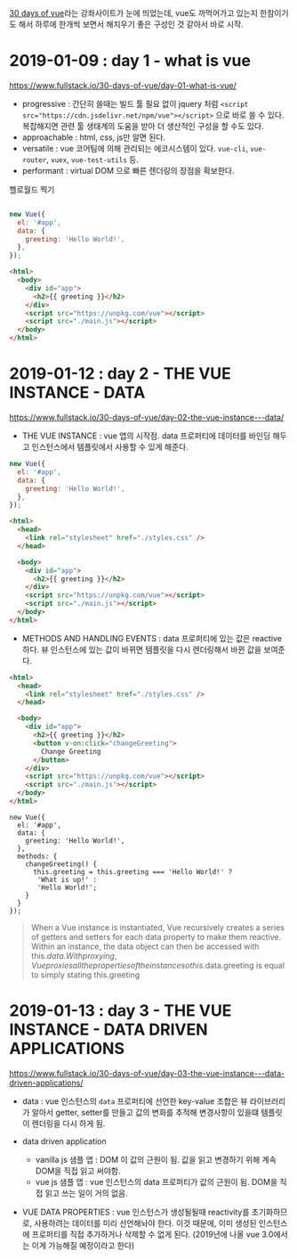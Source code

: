 
[30 days of vue](https://www.fullstack.io/30-days-of-vue/)라는 강좌사이트가 눈에 띄었는데, vue도 까먹어가고 있는지 한참이기도 해서 하루에 한개씩 보면서 해치우기 좋은 구성인 것 같아서 바로 시작.

# 2019-01-09 : day 1 - what is vue
https://www.fullstack.io/30-days-of-vue/day-01-what-is-vue/

- progressive : 간단히 쓸때는 빌드 툴 필요 없이 jquery 처럼 `<script src="https://cdn.jsdelivr.net/npm/vue"></script>` 으로 바로 쓸 수 있다. 복잡해지면 관련 툴 생태계의 도움을 받아 더 생산적인 구성을 할 수도 있다.
- approachable : html, css, js만 알면 된다.
- versatile : vue 코어팀에 의해 관리되는 에코시스템이 있다. `vue-cli`, `vue-router`, `vuex`, `vue-test-utils` 등.
- performant : virtual DOM 으로 빠른 렌더링의 장점을 확보한다.

헬로월드 찍기

```javascript

new Vue({
  el: '#app',
  data: {
    greeting: 'Hello World!',
  },
});
```

```html
<html>
  <body>
    <div id="app">
      <h2>{{ greeting }}</h2>
    </div>
    <script src="https://unpkg.com/vue"></script>
    <script src="./main.js"></script>
  </body>
</html>
```

# 2019-01-12 : day 2 - THE VUE INSTANCE - DATA
https://www.fullstack.io/30-days-of-vue/day-02-the-vue-instance---data/

- THE VUE INSTANCE : vue 앱의 시작점. data 프로퍼티에 데이터를 바인딩 해두고 인스턴스에서 템플릿에서 사용할 수 있게 해준다.

```javascript
new Vue({
  el: '#app',
  data: {
    greeting: 'Hello World!',
  },
});
```

```html
<html>
  <head>
    <link rel="stylesheet" href="./styles.css" />
  </head>

  <body>
    <div id="app">
      <h2>{{ greeting }}</h2>
    </div>
    <script src="https://unpkg.com/vue"></script>
    <script src="./main.js"></script>
  </body>
</html>
```

- METHODS AND HANDLING EVENTS : data 프로퍼티에 있는 값은 reactive 하다. 뷰 인스턴스에 있는 값이 바뀌면 템플릿을 다시 렌더링해서 바뀐 값을 보여준다.

```html
<html>
  <head>
    <link rel="stylesheet" href="./styles.css" />
  </head>

  <body>
    <div id="app">
      <h2>{{ greeting }}</h2>
      <button v-on:click="changeGreeting">
        Change Greeting
      </button>
    </div>
    <script src="https://unpkg.com/vue"></script>
    <script src="./main.js"></script>
  </body>
</html>
```

```javasctipt
new Vue({
  el: '#app',
  data: {
    greeting: 'Hello World!',
  },
  methods: {
    changeGreeting() {
      this.greeting = this.greeting === 'Hello World!' ?
       'What is up!' :
       'Hello World!';
    }
  }
});
```

> When a Vue instance is instantiated, Vue recursively creates a series of getters and setters for each data property to make them reactive. Within an instance, the data object can then be accessed with this.$data. With proxying, Vue proxies all the properties of the instance so this.$data.greeting is equal to simply stating this.greeting


# 2019-01-13 : day 3 - THE VUE INSTANCE - DATA DRIVEN APPLICATIONS

https://www.fullstack.io/30-days-of-vue/day-03-the-vue-instance---data-driven-applications/

- data : vue 인스턴스의 `data` 프로퍼티에 선언한 key-value 조합은 뷰 라이브러리가 알아서 getter, setter를 만들고 값의 변화를 추적해 변경사항이 있을떄 템플릿이 렌더링을 다시 하게 됨.

- data driven application
  - vanilla js 샘플 앱 : DOM 이 값의 근원이 됨. 값을 읽고 변경하기 위해 계속 DOM을 직접 읽고 써야함.
  - vue js 샘플 앱 : vue 인스턴스의 data 프로퍼티가 값의 근원이 됨. DOM을 직접 읽고 쓰는 일이 거의 없음.

- VUE DATA PROPERTIES : vue 인스턴스가 생성될될때 reactivity를 초기화하므로, 사용하려는 데이터를 미리 선언해놔야 한다. 이것 때문에, 이미 생성된 인스턴스에 프로퍼티를 직접 추가하거나 삭제할 수 없게 된다. (2019년에 나올 vue 3.0에서는 이게 가능해질 예정이라고 한다)

